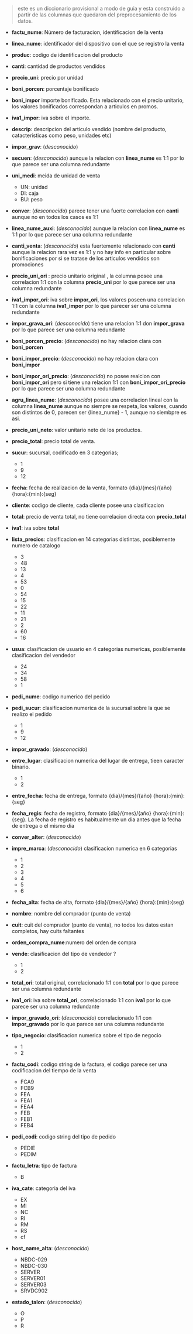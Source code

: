 > este es un diccionario provisional a modo de guia y esta construido a partir de las columnas que quedaron del preprocesamiento de los datos.

- **factu_nume**: Número de facturacion, identificacion de la venta

- **linea_nume**:  identificador del dispositivo con el que se registro la venta

- **produc**: codigo de identificacion del producto

- **canti**: cantidad de productos vendidos 

- **precio_uni**: precio por unidad 

- **boni_porcen**: porcentaje bonificado 

- **boni_impor**  importe bonificado. Esta relacionado con el precio unitario,  los valores bonificados correspondan a articulos en promos.

- **iva1_impor**: iva sobre el importe.

- **descrip**: descripcion del articulo vendido (nombre del producto, catacteristicas como peso, unidades etc)

- **impor_grav**: (*desconocido*)

- **secuen**: (*desconocido*) aunque la relacion con **linea_nume** es 1:1 por lo que parece ser una columna redundante

- **uni_medi**: meida de unidad de venta
    - UN: unidad
    - DI: caja 
    - BU: peso 

- **conver**: (*desconocido*) parece tener una fuerte correlacion con **canti** aunque no en todos los casos es 1:1

- **linea_nume_auxi**: (*desconocido*) aunque la relacion con **linea_nume** es 1:1 por lo que parece ser una columna redundante

- **canti_venta**: (*desconocido*) esta fuertemente relacionado con **canti** aunque la relacion rara vez es 1:1 y no hay info en particular sobre bonificaciones por si se tratase de los articulos vendidos son promociones

- **precio_uni_ori** : precio unitario original , la columna posee una correlacion 1:1 con la columna **precio_uni** por lo que parece ser una columna redundante

- **iva1_impor_ori**: iva sobre **impor_ori**, los valores poseen una correlacion 1:1 con la columna **iva1_impor** por lo que parecer ser una columna redundante

- **impor_grava_ori**: (*desconocido*) tiene una relacion 1:1 don **impor_grava** por lo que parece ser una columna redundante

- **boni_porcen_precio**: (*desconocido*) no hay relacion clara con **boni_porcen**

- **boni_impor_precio**: (*desconocido*) no hay relacion clara con **boni_impor**

- **boni_impor_ori_precio**: (*desconocido*) no posee realcion con **boni_impor_ori** pero si tiene una relacion 1:1 con **boni_impor_ori_precio** por lo que parece ser una columna redundante

- **agru_linea_nume**: (*desconocido*) posee una correlacion lineal con la columna **linea_nume** aunque no siempre se respeta, los valores, cuando son distintos de 0, parecen ser {linea_nume} - 1, aunque no siembpre es asi.

- **precio_uni_neto**: valor unitario neto de los productos.

- **precio_total**: precio total de venta.

- **sucur**:  sucursal, codificado en 3 categorias;
    - 1
    - 9
    - 12

- **fecha**: fecha de realizacion de la venta, formato {dia}/{mes}/{año} {hora}:{min}:{seg}

- **cliente**: codigo de cliente, cada cliente posee una clasificacion

- **total**: precio de venta total,  no tiene correlacion directa con **precio_total**

- **iva1**: iva sobre **total**

- **lista_precios**:  clasificacion en 14 categorias distintas, posiblemente numero de catalogo 
    - 3
    - 48
    - 13
    - 4
    - 53
    - 0
    - 54
    - 15
    - 22
    - 11
    - 21
    - 2
    - 60
    - 16

- **usua**:  clasificacion de usuario en 4 categorias numericas, posiblemente clasificacion del vendedor 
    - 24
    - 34
    - 58
    - 1

- **pedi_nume**:  codigo numerico del pedido 

- **pedi_sucur**:  clasificacion numerica de la sucursal sobre la que se realizo el pedido 
    - 1
    - 9
    - 12

- **impor_gravado**: (*desconocido*)

- **entre_lugar**:  clasificacion numerica del lugar de entrega, tieen caracter binario.
    - 1
    - 2

- **entre_fecha**: fecha de entrega, formato {dia}/{mes}/{año} {hora}:{min}:{seg}

- **fecha_regis**: fecha de registro, formato {dia}/{mes}/{año} {hora}:{min}:{seg}. La fecha de registro es habitualmente un dia antes que la fecha de entrega o el mismo dia

- **conver_alter**: (*desconocido*)

- **impre_marca**: (*desconocido*) clasificacion numerica en 6 categorias
    - 1
    - 2
    - 3
    - 4
    - 5
    - 6

- **fecha_alta**: fecha de alta, formato {dia}/{mes}/{año} {hora}:{min}:{seg}

- **nombre**: nombre del comprador (punto de venta)

- **cuit**: cuit del comprador (punto de venta), no todos los datos estan completos, hay cuits faltantes

- **orden_compra_nume**:numero del orden de compra

- **vende**:  clasificacion del tipo de vendedor ?
    - 1
    - 2

- **total_ori**:  total original, correlacionado 1:1 con **total** por lo que parece ser una columna redundante

- **iva1_ori**: iva sobre **total_ori**, correlacionado 1:1 con **iva1** por lo que parece ser una columna redundante

- **impor_gravado_ori**: (*desconocido*) correlacionado 1:1 con **impor_gravado** por lo que parece ser una columna redundante

- **tipo_negocio**: clasificacion numerica sobre el tipo de negocio
    - 1
    - 2

- **factu_codi**: codigo string de la factura, el codigo parece ser una codificacion del tiempo de la venta 
    - FCA9
    - FCB9
    - FEA
    - FEA1
    - FEA4
    - FEB
    - FEB1
    - FEB4

- **pedi_codi**: codigo string del tipo de pedido
    - PEDIE
    - PEDIM

- **factu_letra**: tipo de factura
    - B

- **iva_cate**: categoria del iva 
    - EX
    - MI
    - NC
    - RI
    - RM
    - RS
    - cf

- **host_name_alta**: (*desconocido*)
    - NBDC-029
    - NBDC-030
    - SERVER
    - SERVER01
    - SERVER03
    - SRVDC902

- **estado_talon**: (*desconocido*)
    - O
    - P
    - R
